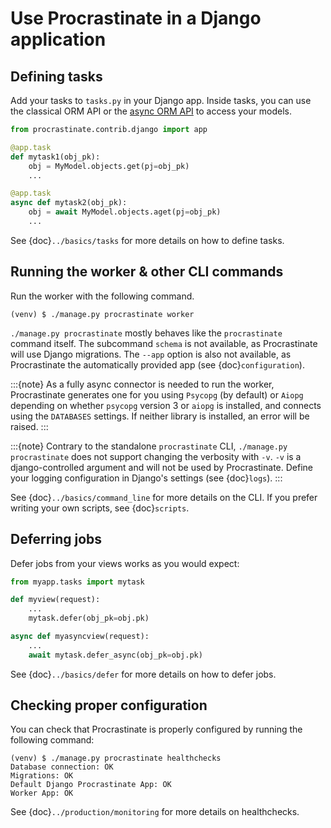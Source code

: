 # Use Procrastinate in a Django application

## Defining tasks

Add your tasks to `tasks.py` in your Django app.
Inside tasks, you can use the classical ORM API or the [async ORM API] to access your models.

[async ORM API]: https://docs.djangoproject.com/en/4.2/topics/async/#queries-the-orm

```python
from procrastinate.contrib.django import app

@app.task
def mytask1(obj_pk):
    obj = MyModel.objects.get(pj=obj_pk)
    ...

@app.task
async def mytask2(obj_pk):
    obj = await MyModel.objects.aget(pj=obj_pk)
    ...
```

See {doc}`../basics/tasks` for more details on how to define tasks.

## Running the worker & other CLI commands

Run the worker with the following command.

```console
(venv) $ ./manage.py procrastinate worker
```

`./manage.py procrastinate` mostly behaves like the `procrastinate` command
itself. The subcommand `schema` is not available, as Procrastinate will use
Django migrations. The `--app` option is also not available, as Procrastinate
the automatically provided app (see {doc}`configuration`).

:::{note}
As a fully async connector is needed to run the worker, Procrastinate generates
one for you using `Psycopg` (by default) or `Aiopg` depending on
whether `psycopg` version 3 or `aiopg` is installed, and connects using the
`DATABASES` settings. If neither library is installed, an error will be raised.
:::

:::{note}
Contrary to the standalone `procrastinate` CLI, `./manage.py procrastinate`
does not support changing the verbosity with `-v`. `-v` is a django-controlled
argument and will not be used by Procrastinate. Define your logging configuration
in Django's settings (see {doc}`logs`).
:::

See {doc}`../basics/command_line` for more details on the CLI.
If you prefer writing your own scripts, see {doc}`scripts`.

## Deferring jobs

Defer jobs from your views works as you would expect:

```python
from myapp.tasks import mytask

def myview(request):
    ...
    mytask.defer(obj_pk=obj.pk)

async def myasyncview(request):
    ...
    await mytask.defer_async(obj_pk=obj.pk)
```

See {doc}`../basics/defer` for more details on how to defer jobs.

## Checking proper configuration

You can check that Procrastinate is properly configured by running the following command:

```console
(venv) $ ./manage.py procrastinate healthchecks
Database connection: OK
Migrations: OK
Default Django Procrastinate App: OK
Worker App: OK
```

See {doc}`../production/monitoring` for more details on healthchecks.
